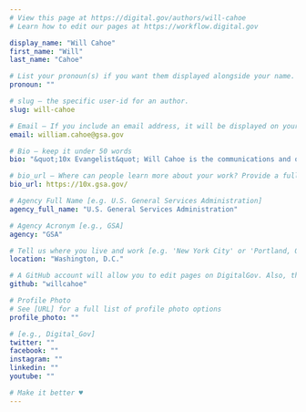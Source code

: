 ```yaml
---
# View this page at https://digital.gov/authors/will-cahoe
# Learn how to edit our pages at https://workflow.digital.gov

display_name: "Will Cahoe"
first_name: "Will"
last_name: "Cahoe"

# List your pronoun(s) if you want them displayed alongside your name. If blank, we'll use just your name. Learn more http://mypronouns.org
pronoun: ""

# slug — the specific user-id for an author.
slug: will-cahoe

# Email — If you include an email address, it will be displayed on your profile page
email: william.cahoe@gsa.gov

# Bio — keep it under 50 words
bio: "&quot;10x Evangelist&quot; Will Cahoe is the communications and outreach lead for the 10x program. He previously served in the role of project coordinator."

# bio_url — Where can people learn more about your work? Provide a full URL [e.g. 'https://www.example.gov/']
bio_url: https://10x.gsa.gov/

# Agency Full Name [e.g. U.S. General Services Administration]
agency_full_name: "U.S. General Services Administration"

# Agency Acronym [e.g., GSA]
agency: "GSA"

# Tell us where you live and work [e.g. 'New York City' or 'Portland, OR']
location: "Washington, D.C."

# A GitHub account will allow you to edit pages on DigitalGov. Also, the image used in your GitHub account can be used to populate your digital.gov profile photo. Learn more about getting a Github account at [URL]
github: "willcahoe"

# Profile Photo
# See [URL] for a full list of profile photo options
profile_photo: ""

# [e.g., Digital_Gov]
twitter: ""
facebook: ""
instagram: ""
linkedin: ""
youtube: ""

# Make it better ♥
---
```

